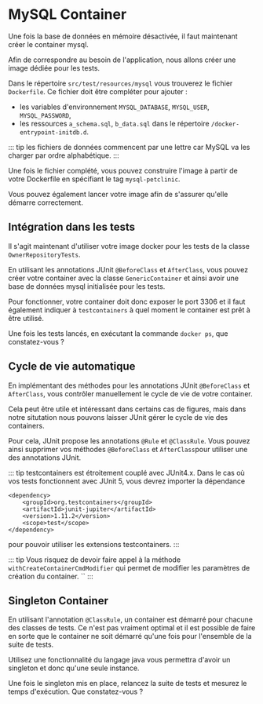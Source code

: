 # MySQL Container

Une fois la base de données en mémoire désactivée, il faut maintenant créer le container mysql.

Afin de correspondre au besoin de l'application, nous allons créer une image dédiée pour les tests.

Dans le répertoire `src/test/resources/mysql` vous trouverez le fichier `Dockerfile`. Ce fichier doit être compléter pour ajouter :
 - les variables d'environnement `MYSQL_DATABASE`, `MYSQL_USER`, `MYSQL_PASSWORD`,
 - les ressources `a_schema.sql`, `b_data.sql` dans le répertoire `/docker-entrypoint-initdb.d`.

::: tip
les fichiers de données commencent par une lettre car MySQL va les charger par ordre alphabétique.
:::

Une fois le fichier complété, vous pouvez construire l'image à partir de votre Dockerfile en spécifiant le tag `mysql-petclinic`.

Vous pouvez également lancer votre image afin de s'assurer qu'elle démarre correctement.

## Intégration dans les tests

Il s'agit maintenant d'utiliser votre image docker pour les tests de la classe `OwnerRepositoryTests`. 

En utilisant les annotations JUnit `@BeforeClass` et `AfterClass`, vous pouvez créer votre container avec la classe `GenericContainer` et ainsi avoir une base de données mysql initialisée pour les tests.

Pour fonctionner, votre container doit donc exposer le port 3306 et il faut également indiquer à `testcontainers` à quel moment le container est prêt à être utilisé.


Une fois les tests lancés, en exécutant la commande `docker ps`, que constatez-vous ?

 

## Cycle de vie automatique

En implémentant des méthodes pour les annotations JUnit `@BeforeClass` et `AfterClass`, vous contrôler manuellement le cycle de vie de votre container. 

Cela peut être utile et intéressant dans certains cas de figures, mais dans notre situtation nous pouvons laisser JUnit gérer le cycle de vie des containers.

Pour cela, JUnit propose les annotations `@Rule` et `@ClassRule`. Vous pouvez ainsi supprimer vos méthodes `@BeforeClass` et `AfterClass`pour utiliser une des annotations JUnit.

::: tip
testcontainers est étroitement couplé avec JUnit4.x. Dans le cas où vos tests fonctionnent avec JUnit 5, vous devrez importer la dépendance

```
<dependency>
    <groupId>org.testcontainers</groupId>
    <artifactId>junit-jupiter</artifactId>
    <version>1.11.2</version>
    <scope>test</scope>
</dependency>
```

pour pouvoir utiliser les extensions testcontainers.
:::

::: tip
Vous risquez de devoir faire appel à la méthode `withCreateContainerCmdModifier` qui permet de modifier les paramètres de création du container. ``
:::

## Singleton Container

En utilisant l'annotation `@ClassRule`, un container est démarré pour chacune des classes de tests. Ce n'est pas vraiment optimal et il est possible de faire en sorte que le container ne soit démarré qu'une fois pour l'ensemble de la suite de tests.

Utilisez une fonctionnalité du langage java vous permettra d'avoir un singleton et donc qu'une seule instance. 

Une fois le singleton mis en place, relancez la suite de tests et mesurez le temps d'exécution. Que constatez-vous ?

